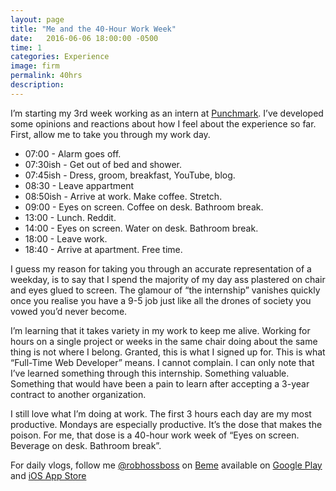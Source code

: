 ```yaml
---
layout: page
title: "Me and the 40-Hour Work Week"
date:   2016-06-06 18:00:00 -0500
time: 1
categories: Experience
image: firm
permalink: 40hrs
description:
---
```

I’m starting my 3rd week working as an intern at [Punchmark](www.punchmark.com). I’ve developed some opinions and reactions about how I feel about the experience so far. First, allow me to take you through my work day.

* 07:00 - Alarm goes off.
* 07:30ish - Get out of bed and shower.
* 07:45ish - Dress, groom, breakfast, YouTube, blog.
* 08:30 - Leave appartment
* 08:50ish - Arrive at work. Make coffee. Stretch.
* 09:00 - Eyes on screen. Coffee on desk. Bathroom break.
* 13:00 - Lunch. Reddit.
* 14:00 - Eyes on screen. Water on desk. Bathroom break.
* 18:00 - Leave work.
* 18:40 - Arrive at apartment. Free time.

I guess my reason for taking you through an accurate representation of a weekday, is to say that I spend the majority of my day ass plastered on chair and eyes glued to screen. The glamour of “the internship” vanishes quickly once you realise you have a 9-5 job just like all the drones of society you vowed you’d never become.

I’m learning that it takes variety in my work to keep me alive. Working for hours on a single project or weeks in the same chair doing about the same thing is not where I belong. Granted, this is what I signed up for. This is what “Full-Time Web Developer” means. I cannot complain. I can only note that I’ve learned something through this internship. Something valuable. Something that would have been a pain to learn after accepting a 3-year contract to another organization.

I still love what I’m doing at work. The first 3 hours each day are my most productive. Mondays are especially productive. It’s the dose that makes the poison. For me, that dose is a 40-hour work week of “Eyes on screen. Beverage on desk. Bathroom break”. 


For daily vlogs, follow me [@robhossboss](https://beme.com/robhossboss) on [Beme](https://beme.com) available on [Google Play](https://play.google.com/store/apps/details?id=com.beme.android) and [iOS App Store](https://geo.itunes.apple.com/us/app/beme-share-video.-honestly./id1005178547?mt=8)
